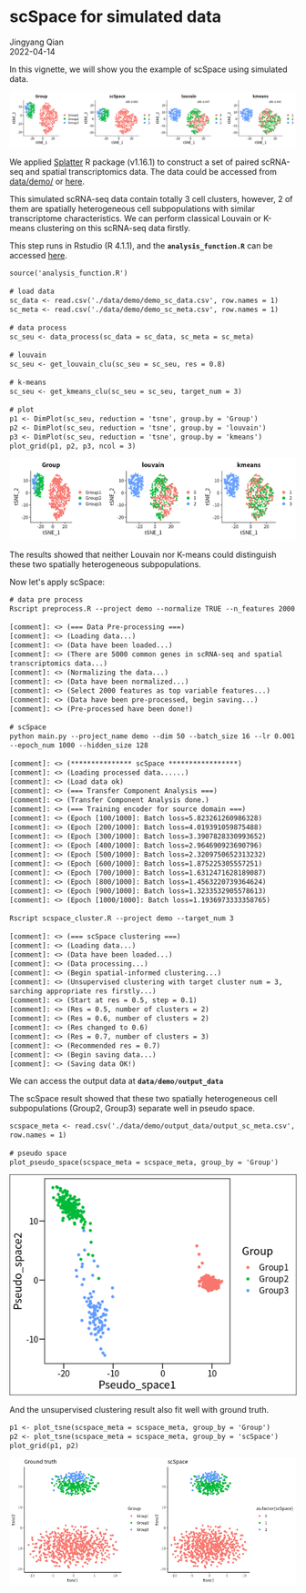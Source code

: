 # scSpace for simulated data

Jingyang Qian  
2022-04-14

In this vignette, we will show you the example of scSpace using simulated data.

![avatar](img/sim_all.png)

We applied [Splatter](https://pubmed.ncbi.nlm.nih.gov/28899397/) R package (v1.16.1) to construct a set of paired 
scRNA-seq and spatial transcriptomics data. The data could be accessed from [data/demo/](../scSpace/data/demo) or [here](https://github.com/FowardYang/scSpace_develop).

This simulated scRNA-seq data contain totally 3 cell clusters, however, 2 of them are spatially heterogeneous cell 
subpopulations with similar transcriptome characteristics. We can perform classical Louvain or K-means clustering on this scRNA-seq data firstly.

This step runs in Rstudio (R 4.1.1), and the __`analysis_function.R`__ can be accessed [here](https://github.com/FowardYang/scSpace_develop).
```
source('analysis_function.R')

# load data
sc_data <- read.csv('./data/demo/demo_sc_data.csv', row.names = 1)
sc_meta <- read.csv('./data/demo/demo_sc_meta.csv', row.names = 1)

# data process
sc_seu <- data_process(sc_data = sc_data, sc_meta = sc_meta)

# louvain
sc_seu <- get_louvain_clu(sc_seu = sc_seu, res = 0.8)

# k-means
sc_seu <- get_kmeans_clu(sc_seu = sc_seu, target_num = 3)

# plot
p1 <- DimPlot(sc_seu, reduction = 'tsne', group.by = 'Group')
p2 <- DimPlot(sc_seu, reduction = 'tsne', group.by = 'louvain')
p3 <- DimPlot(sc_seu, reduction = 'tsne', group.by = 'kmeans')
plot_grid(p1, p2, p3, ncol = 3)
```
![avatar](img/sim_louvain.png)

The results showed that neither Louvain nor K-means could distinguish these two spatially heterogeneous subpopulations.

Now let's apply scSpace:

```
# data pre process
Rscript preprocess.R --project demo --normalize TRUE --n_features 2000

[comment]: <> (=== Data Pre-processing ===)
[comment]: <> (Loading data...)
[comment]: <> (Data have been loaded...)
[comment]: <> (There are 5000 common genes in scRNA-seq and spatial transcriptomics data...)
[comment]: <> (Normalizing the data...)
[comment]: <> (Data have been normalized...)
[comment]: <> (Select 2000 features as top variable features...)
[comment]: <> (Data have been pre-processed, begin saving...)
[comment]: <> (Pre-processed have been done!)

# scSpace
python main.py --project_name demo --dim 50 --batch_size 16 --lr 0.001 --epoch_num 1000 --hidden_size 128

[comment]: <> (*************** scSpace *****************)
[comment]: <> (Loading processed data......)
[comment]: <> (Load data ok)
[comment]: <> (=== Transfer Component Analysis ===)
[comment]: <> (Transfer Component Analysis done.)
[comment]: <> (=== Training encoder for source domain ===)
[comment]: <> (Epoch [100/1000]: Batch loss=5.823261260986328)
[comment]: <> (Epoch [200/1000]: Batch loss=4.019391059875488)
[comment]: <> (Epoch [300/1000]: Batch loss=3.3907828330993652)
[comment]: <> (Epoch [400/1000]: Batch loss=2.964690923690796)
[comment]: <> (Epoch [500/1000]: Batch loss=2.3209750652313232)
[comment]: <> (Epoch [600/1000]: Batch loss=1.875225305557251)
[comment]: <> (Epoch [700/1000]: Batch loss=1.6312471628189087)
[comment]: <> (Epoch [800/1000]: Batch loss=1.4563220739364624)
[comment]: <> (Epoch [900/1000]: Batch loss=1.3233532905578613)
[comment]: <> (Epoch [1000/1000]: Batch loss=1.1936973333358765)

Rscript scspace_cluster.R --project demo --target_num 3

[comment]: <> (=== scSpace clustering ===)
[comment]: <> (Loading data...)
[comment]: <> (Data have been loaded...)
[comment]: <> (Data processing...)
[comment]: <> (Begin spatial-informed clustering...)
[comment]: <> (Unsupervised clustering with target cluster num = 3, sarching appropriate res firstly...)
[comment]: <> (Start at res = 0.5, step = 0.1)
[comment]: <> (Res = 0.5, number of clusters = 2)
[comment]: <> (Res = 0.6, number of clusters = 2)
[comment]: <> (Res changed to 0.6)
[comment]: <> (Res = 0.7, number of clusters = 3)
[comment]: <> (Recommended res = 0.7)
[comment]: <> (Begin saving data...)
[comment]: <> (Saving data OK!)
```

We can access the output data at __`data/demo/output_data`__

The scSpace result showed that these two spatially heterogeneous cell subpopulations (Group2, Group3) separate well in pseudo space.
```
scspace_meta <- read.csv('./data/demo/output_data/output_sc_meta.csv', row.names = 1)

# pseudo space
plot_pseudo_space(scspace_meta = scspace_meta, group_by = 'Group')
```
![avatar](img/sim_pseudo_space.png)

And the unsupervised clustering result also fit well with ground truth. 

```
p1 <- plot_tsne(scspace_meta = scspace_meta, group_by = 'Group')
p2 <- plot_tsne(scspace_meta = scspace_meta, group_by = 'scSpace')
plot_grid(p1, p2)
```
![avatar](img/sim_scspace.png)

